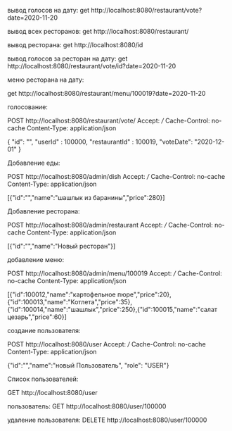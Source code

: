 вывод голосов на дату:
get http://localhost:8080/restaurant/vote?date=2020-11-20

вывод всех ресторанов:
get http://localhost:8080/restaurant/

вывод ресторана:
get http://localhost:8080/id

вывод голосов за ресторан на дату:
get http://localhost:8080/restaurant/vote/id?date=2020-11-20

меню ресторана на дату:

get http://localhost:8080/restaurant/menu/100019?date=2020-11-20

голосование:

POST http://localhost:8080/restaurant/vote/
Accept: */*
Cache-Control: no-cache
Content-Type: application/json

{ "id": "", "userId" : 100000, "restaurantId" : 100019, "voteDate": "2020-12-01" }

Добавление еды:

POST http://localhost:8080/admin/dish
Accept: */*
Cache-Control: no-cache
Content-Type: application/json

[{"id":"","name":"шашлык из баранины","price":280}]

Добавление ресторана:

POST http://localhost:8080/admin/restaurant
Accept: */*
Cache-Control: no-cache
Content-Type: application/json

[{"id":"","name":"Новый ресторан"}]

добавление меню:

POST http://localhost:8080/admin/menu/100019
Accept: */*
Cache-Control: no-cache
Content-Type: application/json

[{"id":100012,"name":"картофельное пюре","price":20},{"id":100013,"name":"Котлета","price":35},{"id":100014,"name":"шашлык","price":250},{"id":100015,"name":"салат цезарь","price":60}]

создание пользователя:

POST http://localhost:8080/user
Accept: */*
Cache-Control: no-cache
Content-Type: application/json

{"id":"","name":"новый Пользователь", "role": "USER"}

Список пользователей:

GET http://localhost:8080/user

пользователь:
GET http://localhost:8080/user/100000

удаление пользователя:
DELETE http://localhost:8080/user/100000